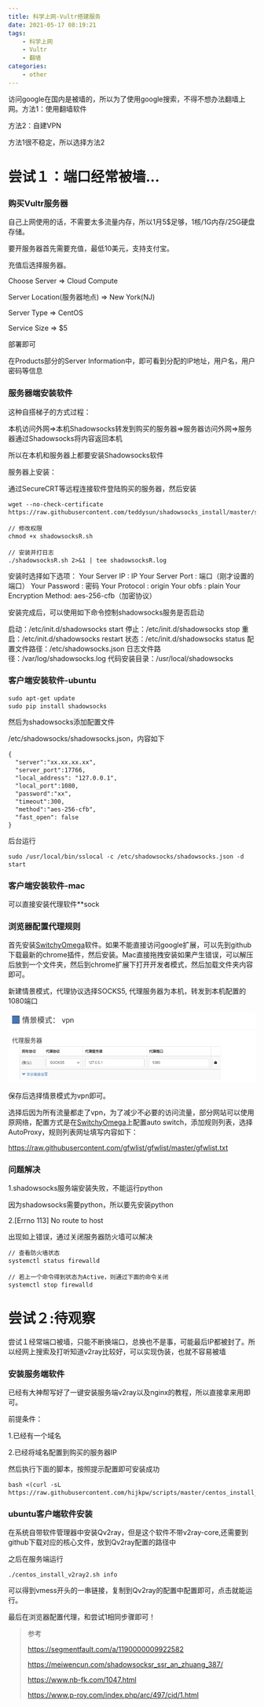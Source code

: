```yaml
---
title: 科学上网-Vultr搭建服务
date: 2021-05-17 08:19:21
tags: 
    - 科学上网
    - Vultr
    - 翻墙
categories: 
    - other
---
```


访问google在国内是被墙的，所以为了使用google搜索，不得不想办法翻墙上网。方法1：使用翻墙软件

方法2：自建VPN

方法1很不稳定，所以选择方法2

<!--more-->



# 尝试１：端口经常被墙...

### 购买Vultr服务器

自己上网使用的话，不需要太多流量内存，所以1月5$足够，1核/1G内存/25G硬盘存储。

要开服务器首先需要充值，最低10美元，支持支付宝。

充值后选择服务器。

Choose Server => Cloud Compute

Server Location(服务器地点) => New York(NJ)

Server Type => CentOS

Service Size => $5

部署即可

在Products部分的Server Information中，即可看到分配的IP地址，用户名，用户密码等信息



### 服务器端安装软件

这种自搭梯子的方式过程：

本机访问外网=>本机Shadowsocks转发到购买的服务器=>服务器访问外网=>服务器通过Shadowsocks将内容返回本机

所以在本机和服务器上都要安装Shadowsocks软件

服务器上安装：

通过SecureCRT等远程连接软件登陆购买的服务器，然后安装

```
wget --no-check-certificate https://raw.githubusercontent.com/teddysun/shadowsocks_install/master/shadowsocksR.sh

// 修改权限
chmod +x shadowsocksR.sh

// 安装并打日志
./shadowsocksR.sh 2>&1 | tee shadowsocksR.log
```

安装时选择如下选项：
Your Server IP : IP
Your Server Port : 端口（刚才设置的端口）
Your Password : 密码
Your Protocol : origin
Your obfs : plain
Your Encryption Method: aes-256-cfb（加密协议）

安装完成后，可以使用如下命令控制shadowsocks服务是否启动

启动：/etc/init.d/shadowsocks start
停止：/etc/init.d/shadowsocks stop
重启：/etc/init.d/shadowsocks restart
状态：/etc/init.d/shadowsocks status
配置文件路径：/etc/shadowsocks.json
日志文件路径：/var/log/shadowsocks.log
代码安装目录：/usr/local/shadowsocks



### 客户端安装软件-ubuntu

```
sudo apt-get update
sudo pip install shadowsocks
```

然后为shadowsocks添加配置文件

/etc/shadowsocks/shadowsocks.json，内容如下

```
{
  "server":"xx.xx.xx.xx",
  "server_port":17766,
  "local_address": "127.0.0.1",
  "local_port":1080,
  "password":"xx",
  "timeout":300,
  "method":"aes-256-cfb",
  "fast_open": false
}
```

后台运行

```
sudo /usr/local/bin/sslocal -c /etc/shadowsocks/shadowsocks.json -d start
```



### 客户端安装软件-mac

可以直接安装代理软件**sock



### 浏览器配置代理规则

首先安装[SwitchyOmega](chrome-extension://padekgcemlokbadohgkifijomclgjgif/options.html#!/about)软件。如果不能直接访问google扩展，可以先到github下载最新的chrome插件，然后安装。Mac直接拖拽安装如果产生错误，可以解压后放到一个文件夹，然后到chrome扩展下打开开发者模式，然后加载文件夹内容即可。

新建情景模式，代理协议选择SOCKS5, 代理服务器为本机，转发到本机配置的1080端口

![vpn.png](https://github.com/zcenao21/photos-blog/raw/main/other/vpn.png)

保存后选择情景模式为vpn即可。

选择后因为所有流量都走了vpn，为了减少不必要的访问流量，部分网站可以使用原网络，配置方式是在[SwitchyOmega](chrome-extension://padekgcemlokbadohgkifijomclgjgif/options.html#!/about)上配置auto switch，添加规则列表，选择AutoProxy，规则列表网址填写内容如下：

https://raw.githubusercontent.com/gfwlist/gfwlist/master/gfwlist.txt



### 问题解决

1.shadowsocks服务端安装失败，不能运行python

因为shadowsocks需要python，所以要先安装python

2.[Errno 113] No route to host

出现如上错误，通过关闭服务器防火墙可以解决

```
// 查看防火墙状态
systemctl status firewalld

// 若上一个命令得到状态为Active，则通过下面的命令关闭
systemctl stop firewalld

```



# 尝试２:待观察

尝试１经常端口被墙，只能不断换端口，总换也不是事，可能最后IP都被封了。所以经网上搜索及打听知道v2ray比较好，可以实现伪装，也就不容易被墙

### 安装服务端软件

已经有大神帮写好了一键安装服务端v2ray以及nginx的教程，所以直接拿来用即可。

前提条件：

1.已经有一个域名

2.已经将域名配置到购买的服务器IP

然后执行下面的脚本，按照提示配置即可安装成功

```
bash <(curl -sL https://raw.githubusercontent.com/hijkpw/scripts/master/centos_install_v2ray2.sh)
```



### ubuntu客户端软件安装

在系统自带软件管理器中安装Qv2ray，但是这个软件不带v2ray-core,还需要到github下载对应的核心文件，放到Qv2ray配置的路径中

之后在服务端运行

```
./centos_install_v2ray2.sh info
```

可以得到vmess开头的一串链接，复制到Qv2ray的配置中配置即可，点击就能运行。

最后在浏览器配置代理，和尝试1相同步骤即可！





> 参考
>
> https://segmentfault.com/a/1190000009922582
>
> https://meiwencun.com/shadowsocksr_ssr_an_zhuang_387/
>
> https://www.nb-fk.com/1047.html
>
> https://www.p-roy.com/index.php/arc/497/cid/1.html